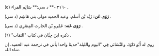 ٢١٦٠ -** د سي:** سَالِم الفراء (٥) .

**رَوَى عَن:** زَيْد بْن أسلم، وعبد الحميد مولى بني هَاشِم (د سي) .

**رَوَى عَنه:** عَمْرو بْن الحارث المِصْرِي (د سي) .

ذكره ابنُ حِبَّان في كتاب "الثقات" (٦) .

روى له أَبُو دَاوُدَ، والنَّسَائي فِي "اليوم والليلة"حديثا واحدا يأتي في ترجمة عبد الحميد، إن شاء الله.